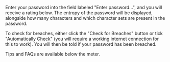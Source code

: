 Enter your password into the field labeled "Enter password...", and you will receive a rating below. The entropy of the password will be displayed, alongside how many characters and which character sets are present in the password.

To check for breaches, either click the "Check for Breaches" button or tick "Automatically Check" (you will require a working internet connection for this to work). You will then be told if your password has been breached.

Tips and FAQs are available below the meter.
